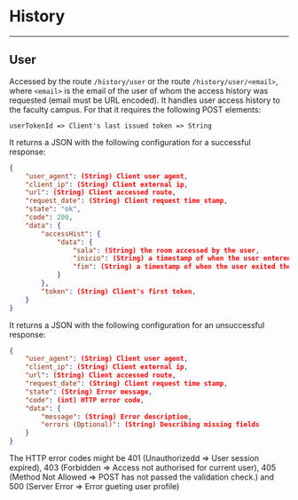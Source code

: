 # History
---
## User
Accessed by the route ```/history/user``` or the route ```/history/user/<email>```, where ```<email>``` is the email of the user of whom the access history was requested (email must be URL encoded). It handles user access history to the faculty campus. For that it requires the following POST elements:
```
userTokenId => Client's last issued token => String
```
It returns a JSON with the following configuration for a successful response:
```JSON
{
    "user_agent": (String) Client user agent,
    "client_ip": (String) Client external ip,
    "url": (String) Client accessed route,
    "request_date": (String) Client request time stamp,
    "state": "ok",
    "code": 200,
    "data": {
        "accessHist": {
            "data": {
                "sala": (String) the room accessed by the user,
                "inicio": (String) a timestamp of when the user entered the above room,
                "fim": (String) a timestamp of when the user exited the above room
            }
        },
        "token": (String) Client's first token,
    }
}
```
It returns a JSON with the following configuration for an unsuccessful response:
```JSON
{
    "user_agent": (String) Client user agent,
    "client_ip": (String) Client external ip,
    "url": (String) Client accessed route,
    "request_date": (String) Client request time stamp,
    "state": (String) Error message,
    "code": (int) HTTP error code,
    "data": {
        "message": (String) Error description,
        "errors (Optional)": (String) Describing missing fields
    }
}
```
The HTTP error codes might be 401 (Unauthorizedd => User session expired), 403 (Forbidden => Access not authorised for current user), 405 (Method Not Allowed => POST has not passed the validation check.) and 500 (Server Error => Error gueting user profile)